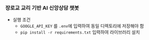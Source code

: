 ### 장로교 교리 기반 AI 신앙상담 챗봇

- 실행 조건
  -    `GOOGLE_API_KEY` 를 `.env`에 입력하여 동일 디렉토리에 저장해야 함
  -    ``` pip install -r requirements.txt ``` 입력하여 라이브러리 설치
